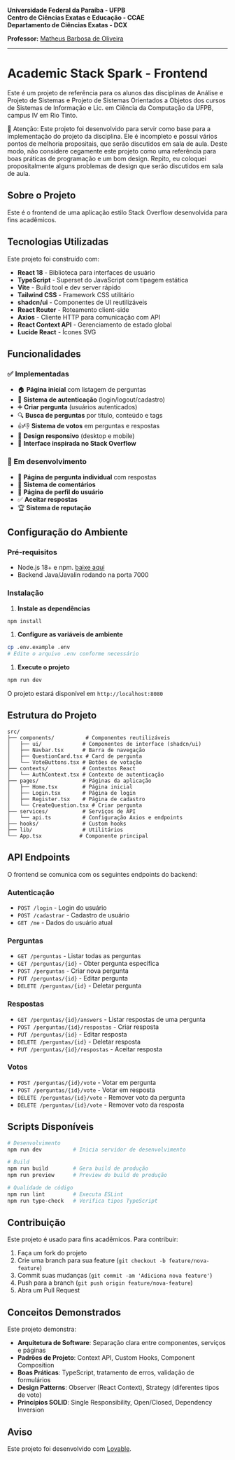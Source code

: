 **Universidade Federal da Paraíba - UFPB** \
**Centro de Ciências Exatas e Educação - CCAE** \
**Departamento de Ciências Exatas - DCX**

**Professor:** [Matheus Barbosa de Oliveira](https://github.com/barbosamaatheus)

---

# Academic Stack Spark - Frontend

Este é um projeto de referência para os alunos das disciplinas de Análise e Projeto de Sistemas e Projeto de Sistemas Orientados a Objetos dos cursos de Sistemas de Informação e Lic. em Ciência da Computação da UFPB, campus IV em Rio Tinto.

🚨 Atenção: Este projeto foi desenvolvido para servir como base para a implementação do projeto da disciplina. Ele é incompleto e possui vários pontos de melhoria propositais, que serão discutidos em sala de aula. Deste modo, não considere cegamente este projeto como uma referência para boas práticas de programação e um bom design. Repito, eu coloquei propositalmente alguns problemas de design que serão discutidos em sala de aula.


## Sobre o Projeto

Este é o frontend de uma aplicação estilo Stack Overflow desenvolvida para fins acadêmicos.

## Tecnologias Utilizadas

Este projeto foi construído com:

- **React 18** - Biblioteca para interfaces de usuário
- **TypeScript** - Superset do JavaScript com tipagem estática
- **Vite** - Build tool e dev server rápido
- **Tailwind CSS** - Framework CSS utilitário
- **shadcn/ui** - Componentes de UI reutilizáveis
- **React Router** - Roteamento client-side
- **Axios** - Cliente HTTP para comunicação com API
- **React Context API** - Gerenciamento de estado global
- **Lucide React** - Ícones SVG

## Funcionalidades

### ✅ Implementadas

- 🏠 **Página inicial** com listagem de perguntas
- 🔐 **Sistema de autenticação** (login/logout/cadastro)
- ➕ **Criar pergunta** (usuários autenticados)
- 🔍 **Busca de perguntas** por título, conteúdo e tags
- 👍👎 **Sistema de votos** em perguntas e respostas
- 📱 **Design responsivo** (desktop e mobile)
- 🎨 **Interface inspirada no Stack Overflow**

### 🚧 Em desenvolvimento

- 📝 **Página de pergunta individual** com respostas
- 💬 **Sistema de comentários**
- 👤 **Página de perfil do usuário**
- ✅ **Aceitar respostas**
- 🏆 **Sistema de reputação**

## Configuração do Ambiente

### Pré-requisitos

- Node.js 18+ e npm. [baixe aqui](https://nodejs.org/pt/download)
- Backend Java/Javalin rodando na porta 7000

### Instalação

1. **Instale as dependências**

```bash
npm install
```

1. **Configure as variáveis de ambiente**

```bash
cp .env.example .env
# Edite o arquivo .env conforme necessário
```

1. **Execute o projeto**

```bash
npm run dev
```

O projeto estará disponível em `http://localhost:8080`

## Estrutura do Projeto

```
src/
├── components/          # Componentes reutilizáveis
│   ├── ui/             # Componentes de interface (shadcn/ui)
│   ├── Navbar.tsx      # Barra de navegação
│   ├── QuestionCard.tsx # Card de pergunta
│   └── VoteButtons.tsx # Botões de votação
├── contexts/           # Contextos React
│   └── AuthContext.tsx # Contexto de autenticação
├── pages/              # Páginas da aplicação
│   ├── Home.tsx        # Página inicial
│   ├── Login.tsx       # Página de login
│   ├── Register.tsx    # Página de cadastro
│   └── CreateQuestion.tsx # Criar pergunta
├── services/           # Serviços de API
│   └── api.ts          # Configuração Axios e endpoints
├── hooks/              # Custom hooks
├── lib/                # Utilitários
└── App.tsx            # Componente principal
```

## API Endpoints

O frontend se comunica com os seguintes endpoints do backend:

### Autenticação

- `POST /login` - Login do usuário
- `POST /cadastrar` - Cadastro de usuário
- `GET /me` - Dados do usuário atual

### Perguntas

- `GET /perguntas` - Listar todas as perguntas
- `GET /perguntas/{id}` - Obter pergunta específica
- `POST /perguntas` - Criar nova pergunta
- `PUT /perguntas/{id}` - Editar pergunta
- `DELETE /perguntas/{id}` - Deletar pergunta

### Respostas

- `GET /perguntas/{id}/answers` - Listar respostas de uma pergunta
- `POST /perguntas/{id}/respostas` - Criar resposta
- `PUT /perguntas/{id}` - Editar resposta
- `DELETE /perguntas/{id}` - Deletar resposta
- `PUT /perguntas/{id}/respostas` - Aceitar resposta

### Votos

- `POST /perguntas/{id}/vote` - Votar em pergunta
- `POST /perguntas/{id}/vote` - Votar em resposta
- `DELETE /perguntas/{id}/vote` - Remover voto da pergunta
- `DELETE /perguntas/{id}/vote` - Remover voto da resposta

## Scripts Disponíveis

```bash
# Desenvolvimento
npm run dev          # Inicia servidor de desenvolvimento

# Build
npm run build        # Gera build de produção
npm run preview      # Preview do build de produção

# Qualidade de código
npm run lint         # Executa ESLint
npm run type-check   # Verifica tipos TypeScript
```

## Contribuição

Este projeto é usado para fins acadêmicos. Para contribuir:

1. Faça um fork do projeto
2. Crie uma branch para sua feature (`git checkout -b feature/nova-feature`)
3. Commit suas mudanças (`git commit -am 'Adiciona nova feature'`)
4. Push para a branch (`git push origin feature/nova-feature`)
5. Abra um Pull Request

## Conceitos Demonstrados

Este projeto demonstra:

- **Arquitetura de Software**: Separação clara entre componentes, serviços e páginas
- **Padrões de Projeto**: Context API, Custom Hooks, Component Composition
- **Boas Práticas**: TypeScript, tratamento de erros, validação de formulários
- **Design Patterns**: Observer (React Context), Strategy (diferentes tipos de voto)
- **Princípios SOLID**: Single Responsibility, Open/Closed, Dependency Inversion

## Aviso
Este projeto foi desenvolvido com [Lovable](https://lovable.dev/).
